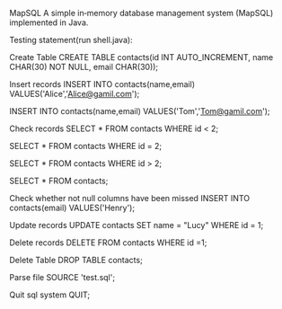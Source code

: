 MapSQL
A simple in‐memory database management system (MapSQL) implemented in Java.

Testing statement(run shell.java):

Create Table
CREATE TABLE contacts(id INT AUTO_INCREMENT, name CHAR(30) NOT NULL, email CHAR(30));

Insert records
INSERT INTO contacts(name,email) VALUES('Alice','Alice@gamil.com');

INSERT INTO contacts(name,email) VALUES('Tom','Tom@gamil.com');

Check records
SELECT * FROM contacts WHERE id < 2;

SELECT * FROM contacts WHERE id = 2;

SELECT * FROM contacts WHERE id > 2;

SELECT * FROM contacts;

Check whether not null columns have been missed
INSERT INTO contacts(email) VALUES('Henry');

Update records
UPDATE contacts SET name = "Lucy" WHERE id = 1;

Delete records
DELETE FROM contacts WHERE id =1;

Delete Table
DROP TABLE contacts;

Parse file
SOURCE 'test.sql';

Quit sql system
QUIT;
